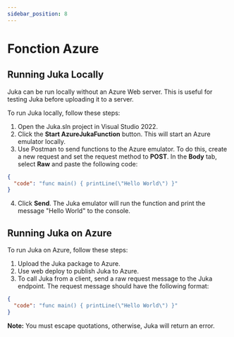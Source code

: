 ```yaml
---
sidebar_position: 8
---
```


# Fonction Azure

## Running Juka Locally

Juka can be run locally without an Azure Web server. This is useful for testing Juka before uploading it to a server.

To run Juka locally, follow these steps:

1. Open the Juka.sln project in Visual Studio 2022.
2. Click the **Start AzureJukaFunction** button. This will start an Azure emulator locally.
3. Use Postman to send functions to the Azure emulator. To do this, create a new request and set the request method to **POST**. In the **Body** tab, select **Raw** and paste the following code:

```json
{
  "code": "func main() { printLine(\"Hello World\") }"
}
```

4. Click **Send**. The Juka emulator will run the function and print the message "Hello World" to the console.

## Running Juka on Azure

To run Juka on Azure, follow these steps:

1. Upload the Juka package to Azure.
2. Use web deploy to publish Juka to Azure.
3. To call Juka from a client, send a raw request message to the Juka endpoint. The request message should have the following format:

```json
{
  "code": "func main() { printLine(\"Hello World\") }"
}
```

**Note:** You must escape quotations, otherwise, Juka will return an error.